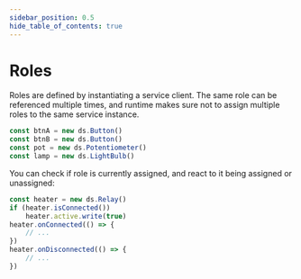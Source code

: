 ```yaml
---
sidebar_position: 0.5
hide_table_of_contents: true
---
```

# Roles

Roles are defined by instantiating a service client.
The same role can be referenced multiple times, and runtime makes sure not to assign
multiple roles to the same service instance.

```ts
const btnA = new ds.Button()
const btnB = new ds.Button()
const pot = new ds.Potentiometer()
const lamp = new ds.LightBulb()
```

You can check if role is currently assigned, and react to it being assigned or unassigned:

```ts
const heater = new ds.Relay()
if (heater.isConnected())
    heater.active.write(true)
heater.onConnected(() => {
    // ...
})
heater.onDisconnected(() => {
    // ...
})
```
